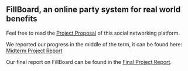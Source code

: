 **FillBoard, an online party system for real world benefits**
---

Feel free to read the [Project Proposal](https://docs.google.com/document/d/1q9jsmsya4TyxPqEoRV2Ngt4i2gSYOK9Xolu-UifAa6Q/edit?usp=sharing) of this social networking platform.

We reported our progress in the middle of the term, it can be found here: [Midterm Project Report](https://docs.google.com/document/d/18IwZSRX8VVSVJgL6qQ62prgQBkDCS6kflFyzQrOwdzM/edit?usp=sharing)

Our final report on FillBoard can be found in the [Final Project Report](https://docs.google.com/document/d/1FAQskh5gePourcqyfnmtmmOgJtDIfUzSdJnBgwztCAk/edit?usp=sharing).

